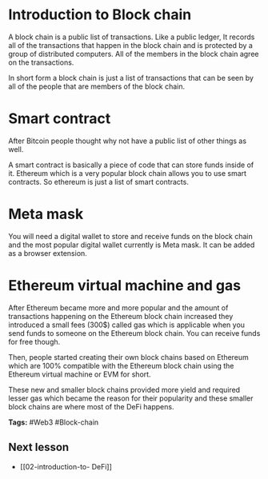 # Introduction to Block chain
A block chain is a public list of transactions. Like a public ledger, It records all of the transactions that happen in the block chain and is protected by a group of distributed computers. All of the members in the block chain agree on the transactions. 

In short form a block chain is just a list of transactions that can be seen by all of the people that are members of the block chain. 

# Smart contract
After Bitcoin people thought why not have a public list of  other things as well. 

A smart contract is basically a piece of code that can store funds inside of it. Ethereum which is a very popular block chain allows you to use smart contracts. So ethereum is just a list of smart contracts.

# Meta mask
You will need a digital wallet to store and receive funds on the block chain and the most popular digital wallet currently is Meta mask. It can be added as a browser extension.

# Ethereum virtual machine and gas
After Ethereum became more and more popular and the amount of transactions happening on the Ethereum block chain increased they introduced a small fees (300$) called gas which is applicable when you send funds to someone on the Ethereum block chain. You can receive funds for free though.

Then, people started creating their own block chains based on Ethereum which are 100% compatible with the Ethereum block chain using the Ethereum virtual machine or EVM for short.

These new and smaller block chains provided more yield and required lesser gas which became the reason for their popularity and these smaller block chains are where most of the DeFi happens. 

**Tags:** #Web3 #Block-chain  

## Next lesson
- [[02-introduction-to- DeFi]]